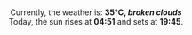 <p  align="center"><br/>Currently, the weather is: <b> 35°C, <i>broken clouds</i></b></br>Today, the sun rises at <b>04:51</b> and sets at <b>19:45</b>.</p>
